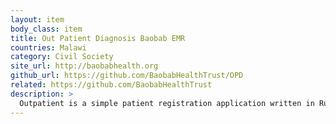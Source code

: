 ```yaml
---
layout: item
body_class: item
title: Out Patient Diagnosis Baobab EMR
countries: Malawi
category: Civil Society
site_url: http://baobabhealth.org
github_url: https://github.com/BaobabHealthTrust/OPD
related: https://github.com/BaobabHealthTrust
description: >
  Outpatient is a simple patient registration application written in Ruby on Rails and is intended as a web front end for OpenMRS.
---
```

